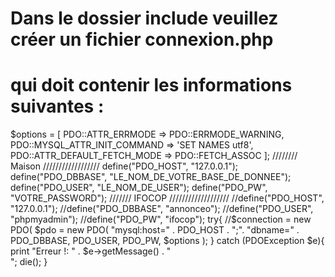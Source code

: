 # Dans le dossier include veuillez créer un fichier connexion.php
# qui doit contenir les informations suivantes :
$options = [
  PDO::ATTR_ERRMODE =>
  PDO::ERRMODE_WARNING,
  PDO::MYSQL_ATTR_INIT_COMMAND =>
  'SET NAMES utf8',
  PDO::ATTR_DEFAULT_FETCH_MODE =>
  PDO::FETCH_ASSOC
];
//////// Maison //////////////////
define("PDO_HOST", "127.0.0.1");
define("PDO_DBBASE", "LE_NOM_DE_VOTRE_BASE_DE_DONNEE");
define("PDO_USER", "LE_NOM_DE_USER");
define("PDO_PW", "VOTRE_PASSWORD");
/////// IFOCOP ///////////////////
//define("PDO_HOST", "127.0.0.1");
//define("PDO_DBBASE", "annonceo");
//define("PDO_USER", "phpmyadmin");
//define("PDO_PW", "ifocop");
try{
//$connection = new PDO(
$pdo = new PDO(
"mysql:host=" . PDO_HOST . ";".
"dbname=" . PDO_DBBASE, PDO_USER, PDO_PW, $options );
}
catch (PDOException $e){
print "Erreur !: " . $e->getMessage() . "<br/>";
die();
}


